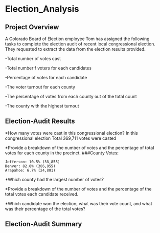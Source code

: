 # Election_Analysis
## Project Overview
A Colorado Board of Election employee Tom has assigned the following tasks to complete the election audit of recent local congressional election. They requested to extract the data from the election results provided.

 -Total number of votes cast
  
 -Total number f voters for each candidates
  
 -Percentage of votes for each candidate
  
 -The voter turnout for each county 
 
 -The percentage of votes from each county out of the total count
  
 -The county with the highest turnout

## Election-Audit Results
*How many votes were cast in this congressional election?
In this congressional election Total 369,711 votes were casted


*Provide a breakdown of the number of votes and the percentage of total votes for each county in the precinct.
###County Votes:
```
Jefferson: 10.5% (38,855) 
Denver: 82.8% (306,055) 
Arapahoe: 6.7% (24,801) 
```

*Which county had the largest number of votes?


*Provide a breakdown of the number of votes and the percentage of the total votes each candidate received.


*Which candidate won the election, what was their vote count, and what was their percentage of the total votes?


## Election-Audit Summary

